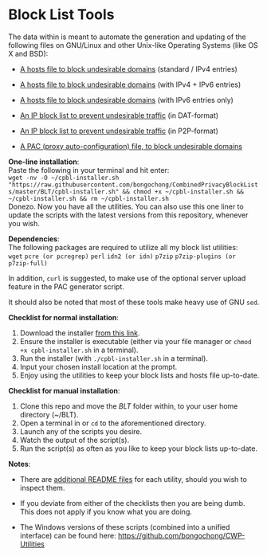 # Block List Tools
The data within is meant to automate the generation and updating of the following files on GNU/Linux and other Unix-like Operating Systems (like OS X and BSD):  

- [A hosts file to block undesirable domains](https://github.com/bongochong/CombinedPrivacyBlockLists/blob/master/BLT/update-hosts.sh) (standard / IPv4 entries)  

- [A hosts file to block undesirable domains](https://github.com/bongochong/CombinedPrivacyBlockLists/blob/master/BLT/update-hosts-dual.sh) (with IPv4 + IPv6 entries)  

- [A hosts file to block undesirable domains](https://github.com/bongochong/CombinedPrivacyBlockLists/blob/master/BLT/update-hosts-six.sh) (with IPv6 entries only)  

- [An IP block list to prevent undesirable traffic](https://github.com/bongochong/CombinedPrivacyBlockLists/blob/master/BLT/update-btdat.sh) (in DAT-format)  

- [An IP block list to prevent undesirable traffic](https://github.com/bongochong/CombinedPrivacyBlockLists/blob/master/BLT/update-btp2p.sh) (in P2P-format)  

- [A PAC (proxy auto-configuration) file, to block undesirable domains](https://github.com/bongochong/CombinedPrivacyBlockLists/blob/master/BLT/update-pac.sh)  

**One-line installation**:  
Paste the following in your terminal and hit enter:  
`wget -nv -O ~/cpbl-installer.sh "https://raw.githubusercontent.com/bongochong/CombinedPrivacyBlockLists/master/BLT/cpbl-installer.sh" && chmod +x ~/cpbl-installer.sh && ~/cpbl-installer.sh && rm ~/cpbl-installer.sh`  
Donezo. Now you have all the utilities. You can also use this one liner to update the scripts with the latest versions from this repository, whenever you wish.

**Dependencies**:  
The following packages are required to utilize all my block list utilities:  
`wget` `pcre (or pcregrep)` `perl` `idn2 (or idn)` `p7zip` `p7zip-plugins (or p7zip-full)`
  
In addition, `curl` is suggested, to make use of the optional server upload feature in the PAC generator script.  
  
It should also be noted that most of these tools make heavy use of GNU `sed`.
  
**Checklist for normal installation**:
1. Download the installer [from this link](https://raw.githubusercontent.com/bongochong/CombinedPrivacyBlockLists/master/BLT/cpbl-installer.sh).
2. Ensure the installer is executable (either via your file manager or `chmod +x cpbl-installer.sh` in a terminal).
3. Run the installer (with `./cpbl-installer.sh` in a terminal).
4. Input your chosen install location at the prompt.
5. Enjoy using the utilities to keep your block lists and hosts file up-to-date.
  
**Checklist for manual installation**:
1. Clone this repo and move the *BLT* folder within, to your user home directory (~/BLT).
2. Open a terminal in or `cd` to the aforementioned directory.
3. Launch any of the scripts you desire.
4. Watch the output of the script(s).
5. Run the script(s) as often as you like to keep your block lists up-to-date.  
  
**Notes**:
- There are [additional README files](https://github.com/bongochong/CombinedPrivacyBlockLists/tree/master/BLT/readmes) for each utility, should you wish to inspect them.

- If you deviate from either of the checklists then you are being dumb. This does not apply if you know what you are doing.

- The Windows versions of these scripts (combined into a unified interface) can be found here: https://github.com/bongochong/CWP-Utilities
